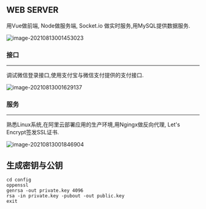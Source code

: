 ## WEB SERVER

用Vue做前端, Node做服务端, Socket.io 做实时服务,用MySQL提供数据服务.

![image-20210813001453023](C:\Users\mi\AppData\Roaming\Typora\typora-user-images\image-20210813001453023.png)

### 接口

------

调试微信登录接口,使用支付宝与微信支付提供的支付接口.

![image-20210813001629137](C:\Users\mi\AppData\Roaming\Typora\typora-user-images\image-20210813001629137.png)

### 服务

------

熟悉Linux系统,在阿里云部署应用的生产环境,用Ngingx做反向代理, Let's Encrypt签发SSL证书.

![image-20210813001846904](C:\Users\mi\AppData\Roaming\Typora\typora-user-images\image-20210813001846904.png)

## 生成密钥与公钥
```
cd config
oppenssl
genrsa -out private.key 4096
rsa -in private.key -pubout -out public.key
exit
```

